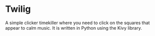 # Twilig
A simple clicker timekiller where you need to click on the squares that appear to calm music.
It is written in Python using the Kivy library.
